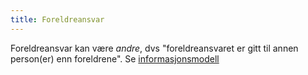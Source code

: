 ```yaml
---
title: Foreldreansvar
---
```


Foreldreansvar kan være *andre*, dvs "foreldreansvaret er gitt til annen person(er) enn foreldrene". Se [informasjonsmodell](https://skatteetaten.github.io/folkeregisteret-api-dokumentasjon/informasjonsmodell)
